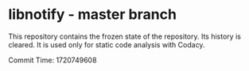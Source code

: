 # libnotify - master branch

This repository contains the frozen state of the repository.
Its history is cleared. It is used only for static code
analysis with Codacy.

Commit Time: 1720749608